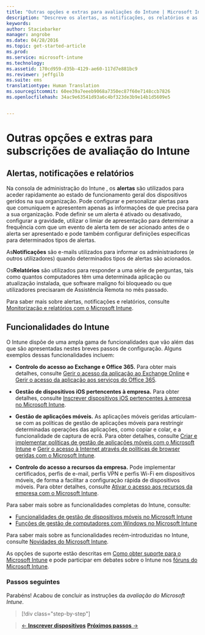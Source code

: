 ```yaml
---
title: "Outras opções e extras para avaliações do Intune | Microsoft Intune"
description: "Descreve os alertas, as notificações, os relatórios e as capacidades gerais do Intune que é necessário saber quando se inscreve numa avaliação gratuita de 30 dias do Intune"
keywords: 
author: Staciebarker
manager: angrobe
ms.date: 04/28/2016
ms.topic: get-started-article
ms.prod: 
ms.service: microsoft-intune
ms.technology: 
ms.assetid: 170cd959-d35b-4129-ae60-117d7e881bc9
ms.reviewer: jeffgilb
ms.suite: ems
translationtype: Human Translation
ms.sourcegitcommit: 60ee39a7eeeb9068a7350ec87f60e7148ccb7826
ms.openlocfilehash: 34ac9e63541d93a6c4bf323de3b9e14b1d5609e5


---
```


# Outras opções e extras para subscrições de avaliação do Intune

## Alertas, notificações e relatórios
Na consola de administração do Intune , os **alertas** são utilizados para aceder rapidamente ao estado de funcionamento geral dos dispositivos geridos na sua organização. Pode configurar e personalizar alertas para que comuniquem e apresentem apenas as informações de que precisa para a sua organização. Pode definir se um alerta é ativado ou desativado, configurar a gravidade, utilizar o limiar de apresentação para determinar a frequência com que um evento de alerta tem de ser acionado antes de o alerta ser apresentado e pode também configurar definições específicas para determinados tipos de alertas.

As**Notificações** são e-mails utilizados para informar os administradores (e outros utilizadores) quando determinados tipos de alertas são acionados.

Os**Relatórios** são utilizados para responder a uma série de perguntas, tais como quantos computadores têm uma determinada aplicação ou atualização instalada, que software maligno foi bloqueado ou que utilizadores precisaram de Assistência Remota no mês passado.

Para saber mais sobre alertas, notificações e relatórios, consulte [Monitorização e relatórios com o Microsoft Intune](/Intune/Deploy-Use/monitoring-and-reports-with-microsoft-intune).

## Funcionalidades do Intune
O Intune dispõe de uma ampla gama de funcionalidades que vão além das que são apresentadas nestes breves passos de configuração. Alguns exemplos dessas funcionalidades incluem:

-   **Controlo do acesso ao Exchange e Office 365.** Para obter mais detalhes, consulte [Gerir o acesso da aplicação ao Exchange Online](https://technet.microsoft.com/library/dn705841.aspx) e [Gerir o acesso da aplicação aos serviços do Office 365](https://technet.microsoft.com/library/dn818907.aspx).

-   **Gestão de dispositivos iOS pertencentes à empresa.** Para obter detalhes, consulte [Inscrever dispositivos iOS pertencentes à empresa no Microsoft Intune](/Intune/Deploy-Use/enroll-corporate-owned-ios-devices-in-microsoft-intune).

-   **Gestão de aplicações móveis.** As aplicações móveis geridas articulam-se com as políticas de gestão de aplicações móveis para restringir determinadas operações das aplicações, como copiar e colar, e a funcionalidade de captura de ecrã. Para obter detalhes, consulte [Criar e implementar políticas de gestão de aplicações móveis com o Microsoft Intune](/Intune/Deploy-Use/create-and-deploy-mobile-app-management-policies-with-microsoft-intune) e [Gerir o acesso à Internet através de políticas de browser geridas com o Microsoft Intune](/Intune/Deploy-Use/manage-internet-access-using-managed-browser-policies).

-   **Controlo do acesso a recursos da empresa.** Pode implementar certificados, perfis de e-mail, perfis VPN e perfis Wi-Fi em dispositivos móveis, de forma a facilitar a configuração rápida de dispositivos móveis. Para obter detalhes, consulte [Ativar o acesso aos recursos da empresa com o Microsoft Intune](/Intune/Deploy-Use/enable-access-to-company-resources-with-microsoft-intune).

Para saber mais sobre as funcionalidades completas do Intune, consulte:
- [Funcionalidades de gestão de dispositivos móveis no Microsoft Intune](/intune/get-started/mobile-device-management-capabilities-in-microsoft-intune)
- [Funções de gestão de computadores com Windows no Microsoft Intune](/intune/get-started/windows-pc-management-capabilities-in-microsoft-intune)

Para saber mais sobre as funcionalidades recém-introduzidas no Intune, consulte [Novidades do Microsoft Intune](/Intune/Deploy-Use/whats-new-in-microsoft-intune).

As opções de suporte estão descritas em [Como obter suporte para o Microsoft Intune](/Intune/Troubleshoot/how-to-get-support-for-microsoft-intune) e pode participar em debates sobre o Intune nos [fóruns do Microsoft Intune](https://social.technet.microsoft.com/Forums/en-US/home?forum=microsoftintuneprod).

### Passos seguintes
Parabéns! Acabou de concluir as instruções da *avaliação do Microsoft Intune*.

>[!div class="step-by-step"]

>[&larr; **Inscrever dispositivos**](.\get-started-with-a-30-day-trial-of-microsoft-intune-step-5.md)     [**Próximos passos** &rarr;](.\get-started-with-a-30-day-trial-of-microsoft-intune-step-7.md)  



<!--HONumber=Jul16_HO4-->


